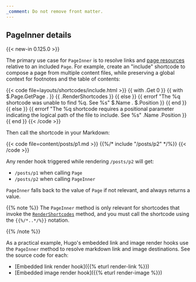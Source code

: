 ```yaml
---
_comment: Do not remove front matter.
---
```


## PageInner details

{{< new-in 0.125.0 >}}

The primary use case for `PageInner` is to resolve links and [page resources] relative to an included `Page`. For example, create an "include" shortcode to compose a page from multiple content files, while preserving a global context for footnotes and the table of contents:

{{< code file=layouts/shortcodes/include.html >}}
{{ with .Get 0 }}
  {{ with $.Page.GetPage . }}
    {{ .RenderShortcodes }}
  {{ else }}
    {{ errorf "The %q shortcode was unable to find %q. See %s" $.Name . $.Position }}
  {{ end }}
{{ else }}
  {{ errorf "The %q shortcode requires a positional parameter indicating the logical path of the file to include. See %s" .Name .Position }}
{{ end }}
{{< /code >}}

Then call the shortcode in your Markdown:

{{< code file=content/posts/p1.md >}}
{{%/* include "/posts/p2" */%}}
{{< /code >}}

Any render hook triggered while rendering `/posts/p2` will get:

- `/posts/p1` when calling `Page`
- `/posts/p2` when calling `PageInner`

`PageInner` falls back to the value of `Page` if not relevant, and always returns a value.

{{% note %}}
The `PageInner` method is only relevant for shortcodes that invoke the [`RenderShortcodes`] method, and you must call the shortcode using the `{{%/*..*/%}}` notation.

[`RenderShortcodes`]: /methods/page/rendershortcodes/
{{% /note %}}

As a practical example, Hugo's embedded link and image render hooks use the `PageInner` method to resolve markdown link and image destinations. See the source code for each:

- [Embedded link render hook]({{% eturl render-link %}})
- [Embedded image render hook]({{% eturl render-image %}})

[`RenderShortcodes`]: /methods/page/rendershortcodes/
[page resources]: /getting-started/glossary/#page-resource
